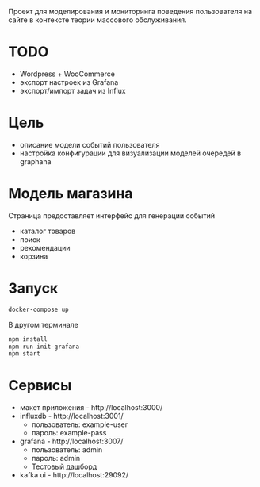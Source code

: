 Проект для моделирования и мониторинга поведения пользователя на сайте в контексте теории массового обслуживания.

# TODO

- Wordpress + WooCommerce
- экспорт настроек из Grafana
- экспорт/импорт задач из Influx

# Цель
- описание модели событий пользователя
- настройка конфигурации для визуализации моделей очередей в graphana

# Модель магазина

Страница предоставляет интерфейс для генерации событий

- каталог товаров
- поиск
- рекомендации
- корзина 

# Запуск

```bash
docker-compose up
```

В другом терминале

```bash
npm install
npm run init-grafana
npm start
```

# Сервисы

* макет приложения - http://localhost:3000/
* influxdb - http://localhost:3001/
    - пользователь: example-user
    - пароль: example-pass
* grafana - http://localhost:3007/
    - пользователь: admin
    - пароль: admin
    - [Тестовый дашборд](http://localhost:3007/d/fe2gi9gfxatc0d/pol-zovatel-skaja-statistika?from=now-6h&to=now&timezone=browser&var-query0=)
* kafka ui - http://localhost:29092/
